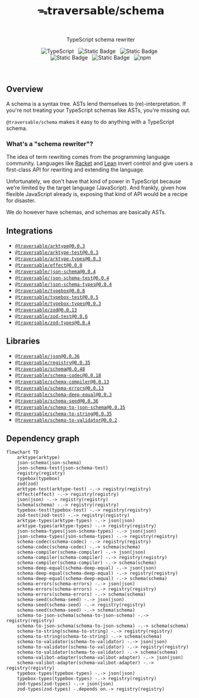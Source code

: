 <br>
<h1 align="center">ᯓ𝘁𝗿𝗮𝘃𝗲𝗿𝘀𝗮𝗯𝗹𝗲/𝘀𝗰𝗵𝗲𝗺𝗮</h1>
<br>

<p align="center">TypeScript schema rewriter</p>

<div align="center">
  <img alt="TypeScript" src="https://img.shields.io/badge/TypeScript-5.5%2B-blue?style=flat-square&logo=TypeScript&logoColor=4a9cf6">
  &nbsp;
  <img alt="Static Badge" src="https://img.shields.io/badge/ESM-supported-2d9574?style=flat-square&logo=JavaScript">
  &nbsp;
  <img alt="Static Badge" src="https://img.shields.io/badge/CJS-supported-2d9574?style=flat-square&logo=Node.JS">
  &nbsp;
</div>

<div align="center">
  <!-- <img alt="npm bundle size (scoped)" src="https://img.shields.io/bundlephobia/minzip/%40traversable/schema?style=flat-square&label=size">
  &nbsp; -->
  <img alt="Static Badge" src="https://img.shields.io/badge/%F0%9F%8C%B2-tree--shakeable-brightgreen?labelColor=white">
  &nbsp;
  <img alt="Static Badge" src="https://img.shields.io/static/v1?label=Hippocratic%20License&message=HL3-FULL&labelColor=5e2751&color=bc8c3d">
  &nbsp;
  <img alt="npm" src="https://img.shields.io/npm/dt/@traversable/registry?style=flat-square">
</div>
<br />

<br />

## Overview

A schema is a syntax tree. ASTs lend themselves to (re)-interpretation. If you're not treating your TypeScript schemas like ASTs, you're missing out.

`@traversable/schema` makes it easy to do anything with a TypeScript schema.

### What's a "schema rewriter"?

The idea of term rewriting comes from the programming language community. Languages like [Racket](https://planet.racket-lang.org/package-source/samsergey/rewrite.plt/1/0/planet-docs/manual/index.html) and [Lean](https://lean-lang.org/doc/reference/latest/The-Simplifier/Rewrite-Rules/) invert control and give users a first-class API for rewriting and extending the language.

Unfortunately, we don't have that kind of power in TypeScript because we're limited by the target language (JavaScript). And frankly, given how flexible JavaScript already is, exposing that kind of API would be a recipe for disaster.

We do however have schemas, and schemas are basically ASTs.

## Integrations

<ul>
  <li><a href="https://github.com/traversable/schema/tree/main/packages/arktype"><code>@traversable/arktype@0.0.3</code></a></li>
  <li><a href="https://github.com/traversable/schema/tree/main/packages/arktype-test"><code>@traversable/arktype-test@0.0.3</code></a></li>
  <li><a href="https://github.com/traversable/schema/tree/main/packages/arktype-types"><code>@traversable/arktype-types@0.0.3</code></a></li>
  <li><a href="https://github.com/traversable/schema/tree/main/packages/effect"><code>@traversable/effect@0.0.0</code></a></li>
  <li><a href="https://github.com/traversable/schema/tree/main/packages/json-schema"><code>@traversable/json-schema@0.0.4</code></a></li>
  <li><a href="https://github.com/traversable/schema/tree/main/packages/json-schema-test"><code>@traversable/json-schema-test@0.0.4</code></a></li>
  <li><a href="https://github.com/traversable/schema/tree/main/packages/json-schema-types"><code>@traversable/json-schema-types@0.0.4</code></a></li>
  <li><a href="https://github.com/traversable/schema/tree/main/packages/typebox"><code>@traversable/typebox@0.0.8</code></a></li>
  <li><a href="https://github.com/traversable/schema/tree/main/packages/typebox-test"><code>@traversable/typebox-test@0.0.5</code></a></li>
  <li><a href="https://github.com/traversable/schema/tree/main/packages/typebox-types"><code>@traversable/typebox-types@0.0.3</code></a></li>
  <li><a href="https://github.com/traversable/schema/tree/main/packages/zod"><code>@traversable/zod@0.0.13</code></a></li>
  <li><a href="https://github.com/traversable/schema/tree/main/packages/zod-test"><code>@traversable/zod-test@0.0.6</code></a></li>
  <li><a href="https://github.com/traversable/schema/tree/main/packages/zod-types"><code>@traversable/zod-types@0.0.4</code></a></li>
</ul>

## Libraries

<ul>
  <li><a href="https://github.com/traversable/schema/tree/main/packages/json"><code>@traversable/json@0.0.36</code></a></li>
  <li><a href="https://github.com/traversable/schema/tree/main/packages/registry"><code>@traversable/registry@0.0.35</code></a></li>
  <li><a href="https://github.com/traversable/schema/tree/main/packages/schema"><code>@traversable/schema@0.0.48</code></a></li>
  <li><a href="https://github.com/traversable/schema/tree/main/packages/schema-codec"><code>@traversable/schema-codec@0.0.18</code></a></li>
  <li><a href="https://github.com/traversable/schema/tree/main/packages/schema-compiler"><code>@traversable/schema-compiler@0.0.13</code></a></li>
  <li><a href="https://github.com/traversable/schema/tree/main/packages/schema-errors"><code>@traversable/schema-errors@0.0.13</code></a></li>
  <li><a href="https://github.com/traversable/schema/tree/main/packages/schema-deep-equal"><code>@traversable/schema-deep-equal@0.0.3</code></a></li>
  <li><a href="https://github.com/traversable/schema/tree/main/packages/schema-seed"><code>@traversable/schema-seed@0.0.36</code></a></li>
  <li><a href="https://github.com/traversable/schema/tree/main/packages/schema-to-json-schema"><code>@traversable/schema-to-json-schema@0.0.35</code></a></li>
  <li><a href="https://github.com/traversable/schema/tree/main/packages/schema-to-string"><code>@traversable/schema-to-string@0.0.35</code></a></li>
  <li><a href="https://github.com/traversable/schema/tree/main/packages/schema-to-validator"><code>@traversable/schema-to-validator@0.0.2</code></a></li>
</ul>

## Dependency graph

```mermaid
flowchart TD
    arktype(arktype)
    json-schema(json-schema)
    json-schema-test(json-schema-test)
    registry(registry)
    typebox(typebox)
    zod(zod)
    arktype-test(arktype-test) -.-> registry(registry)
    effect(effect) -.-> registry(registry)
    json(json) -.-> registry(registry)
    schema(schema) -.-> registry(registry)
    typebox-test(typebox-test) -.-> registry(registry)
    zod-test(zod-test) -.-> registry(registry)
    arktype-types(arktype-types) -.-> json(json)
    arktype-types(arktype-types) -.-> registry(registry)
    json-schema-types(json-schema-types) -.-> json(json)
    json-schema-types(json-schema-types) -.-> registry(registry)
    schema-codec(schema-codec) -.-> registry(registry)
    schema-codec(schema-codec) -.-> schema(schema)
    schema-compiler(schema-compiler) -.-> json(json)
    schema-compiler(schema-compiler) -.-> registry(registry)
    schema-compiler(schema-compiler) -.-> schema(schema)
    schema-deep-equal(schema-deep-equal) -.-> json(json)
    schema-deep-equal(schema-deep-equal) -.-> registry(registry)
    schema-deep-equal(schema-deep-equal) -.-> schema(schema)
    schema-errors(schema-errors) -.-> json(json)
    schema-errors(schema-errors) -.-> registry(registry)
    schema-errors(schema-errors) -.-> schema(schema)
    schema-seed(schema-seed) -.-> json(json)
    schema-seed(schema-seed) -.-> registry(registry)
    schema-seed(schema-seed) -.-> schema(schema)
    schema-to-json-schema(schema-to-json-schema) -.-> registry(registry)
    schema-to-json-schema(schema-to-json-schema) -.-> schema(schema)
    schema-to-string(schema-to-string) -.-> registry(registry)
    schema-to-string(schema-to-string) -.-> schema(schema)
    schema-to-validator(schema-to-validator) -.-> json(json)
    schema-to-validator(schema-to-validator) -.-> registry(registry)
    schema-to-validator(schema-to-validator) -.-> schema(schema)
    schema-valibot-adapter(schema-valibot-adapter) -.-> json(json)
    schema-valibot-adapter(schema-valibot-adapter) -.-> registry(registry)
    typebox-types(typebox-types) -.-> json(json)
    typebox-types(typebox-types) -.-> registry(registry)
    zod-types(zod-types) -.-> json(json)
    zod-types(zod-types) -.depends on.-> registry(registry)
```
